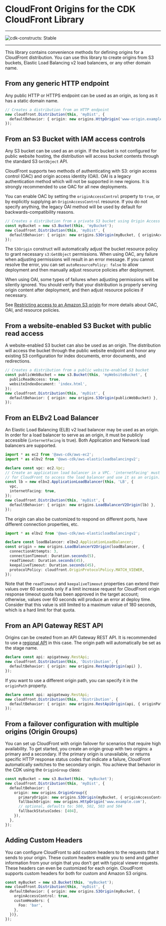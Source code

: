# CloudFront Origins for the CDK CloudFront Library
<!--BEGIN STABILITY BANNER-->

---

![cdk-constructs: Stable](https://img.shields.io/badge/cdk--constructs-stable-success.svg?style=for-the-badge)

---

<!--END STABILITY BANNER-->

This library contains convenience methods for defining origins for a CloudFront distribution. You can use this library to create origins from
S3 buckets, Elastic Load Balancing v2 load balancers, or any other domain name.


## From any generic HTTP endpoint

Any public HTTP or HTTPS endpoint can be used as an origin, as long as it has a static domain name.

```ts
// Creates a distribution from an HTTP endpoint
new cloudfront.Distribution(this, 'myDist', {
  defaultBehavior: { origin: new origins.HttpOrigin('www-origin.example.com') },
});
```

## From an S3 Bucket with IAM access controls

Any S3 bucket can be used as an origin. If the bucket is not configured for public website hosting, the distribution
will access bucket contents through the standard S3 `GetObject` API.

CloudFront supports two methods of authenticating with S3: origin access control (OAC) and origin access identity (OAI). OAI
is a legacy authentication method which will not be supported in new regions. It is strongly recommended to use OAC for all
new deployments.

You can enable OAC by setting the `originAccessControl` property to `true`, or by explicitly supplying an `OriginAccessControl`
resource. If you do not specify anything, the legacy OAI method will be used by default for backwards-compatibility reasons.

```ts
// Creates a distribution from a private S3 bucket using Origin Access Control
const myBucket = new s3.Bucket(this, 'myBucket');
new cloudfront.Distribution(this, 'myDist', {
  defaultBehavior: { origin: new origins.S3Origin(myBucket, { originAccessControl: true }) },
});
```

The `S3Origin` construct will automatically adjust the bucket resource policy to grant necessary `s3:GetObject` permissions.
When using OAC, any failure when adjusting permissions will result in an error message. If you cannot resolve the error, you
can set `autoResourcePolicy: false` to allow deployment and then manually adjust resource policies after deployment.

When using OAI, some types of failures when adjusting permissions will be silently ignored. You should verify that your
distribution is properly serving origin content after deployment, and then adjust resource policies if necessary.

See [Restricting access to an Amazon S3 origin](https://docs.aws.amazon.com/AmazonCloudFront/latest/DeveloperGuide/private-content-restricting-access-to-s3.html) for more details about OAC, OAI, and resource policies.

## From a website-enabled S3 Bucket with public read access

A website-enabled S3 bucket can also be used as an origin. The distribution will access the bucket through
the public website endpoint and honor any existing S3 configuration for index documents, error documents,
and redirections.

```ts
// Creates a distribution from a public website-enabled S3 bucket
const publicWebBucket = new s3.Bucket(this, 'myWebsiteBucket', {
  publicReadAccess: true,
  websiteIndexDocument: 'index.html',
});
new cloudfront.Distribution(this, 'myDist', {
  defaultBehavior: { origin: new origins.S3Origin(publicWebBucket) },
});
```

## From an ELBv2 Load Balancer

An Elastic Load Balancing (ELB) v2 load balancer may be used as an origin. In order for a load balancer to serve as an origin, it must be publicly
accessible (`internetFacing` is true). Both Application and Network load balancers are supported.

```ts
import * as ec2 from '@aws-cdk/aws-ec2';
import * as elbv2 from '@aws-cdk/aws-elasticloadbalancingv2';

declare const vpc: ec2.Vpc;
// Create an application load balancer in a VPC. 'internetFacing' must be 'true'
// for CloudFront to access the load balancer and use it as an origin.
const lb = new elbv2.ApplicationLoadBalancer(this, 'LB', {
  vpc,
  internetFacing: true,
});
new cloudfront.Distribution(this, 'myDist', {
  defaultBehavior: { origin: new origins.LoadBalancerV2Origin(lb) },
});
```

The origin can also be customized to respond on different ports, have different connection properties, etc.

```ts
import * as elbv2 from '@aws-cdk/aws-elasticloadbalancingv2';

declare const loadBalancer: elbv2.ApplicationLoadBalancer;
const origin = new origins.LoadBalancerV2Origin(loadBalancer, {
  connectionAttempts: 3,
  connectionTimeout: Duration.seconds(5),
  readTimeout: Duration.seconds(45),
  keepaliveTimeout: Duration.seconds(45),
  protocolPolicy: cloudfront.OriginProtocolPolicy.MATCH_VIEWER,
});
```

Note that the `readTimeout` and `keepaliveTimeout` properties can extend their values over 60 seconds only if a limit increase request for CloudFront origin response timeout
quota has been approved in the target account; otherwise, values over 60 seconds will produce an error at deploy time. Consider that this value is
still limited to a maximum value of 180 seconds, which is a hard limit for that quota.

## From an API Gateway REST API

Origins can be created from an API Gateway REST API. It is recommended to use a
[regional API](https://docs.aws.amazon.com/apigateway/latest/developerguide/api-gateway-api-endpoint-types.html) in this case. The origin path will automatically be set as the stage name.

```ts
declare const api: apigateway.RestApi;
new cloudfront.Distribution(this, 'Distribution', {
  defaultBehavior: { origin: new origins.RestApiOrigin(api) },
});
```

If you want to use a different origin path, you can specify it in the `originPath` property.

```ts
declare const api: apigateway.RestApi;
new cloudfront.Distribution(this, 'Distribution', {
  defaultBehavior: { origin: new origins.RestApiOrigin(api, { originPath: '/custom-origin-path' }) },
});
```

## From a failover configuration with multiple origins (Origin Groups)

You can set up CloudFront with origin failover for scenarios that require high availability.
To get started, you create an origin group with two origins: a primary and a secondary.
If the primary origin is unavailable, or returns specific HTTP response status codes that indicate a failure,
CloudFront automatically switches to the secondary origin.
You achieve that behavior in the CDK using the `OriginGroup` class:

```ts
const myBucket = new s3.Bucket(this, 'myBucket');
new cloudfront.Distribution(this, 'myDist', {
  defaultBehavior: {
    origin: new origins.OriginGroup({
      primaryOrigin: new origins.S3Origin(myBucket, { originAccessControl: true }),
      fallbackOrigin: new origins.HttpOrigin('www.example.com'),
      // optional, defaults to: 500, 502, 503 and 504
      fallbackStatusCodes: [404],
    }),
  },
});
```

## Adding Custom Headers

You can configure CloudFront to add custom headers to the requests that it sends to your origin. These custom headers enable you to send and gather information from your origin that you don’t get with typical viewer requests. These headers can even be customized for each origin. CloudFront supports custom headers for both for custom and Amazon S3 origins.

```ts
const myBucket = new s3.Bucket(this, 'myBucket');
new cloudfront.Distribution(this, 'myDist', {
  defaultBehavior: { origin: new origins.S3Origin(myBucket, {
    orginAccessControl: true,
    customHeaders: {
      Foo: 'bar',
    },
  })},
});
```
